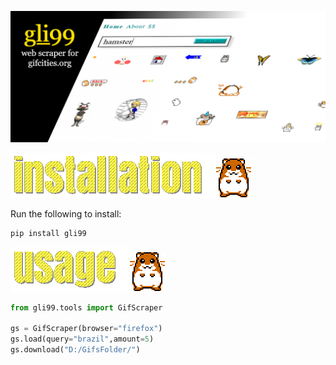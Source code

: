 ![1678242804659](image/README/1678242804659.png)

![1678242811979](image/README/1678242811979.png)![1678242820753](image/README/1678242820753.png)

Run the following to install:

```python
pip install gli99
```

![1678242837994](image/README/1678242837994.png)![1678242820753](image/README/1678242820753.png)

```python
from gli99.tools import GifScraper

gs = GifScraper(browser="firefox")
gs.load(query="brazil",amount=5)
gs.download("D:/GifsFolder/")
```
